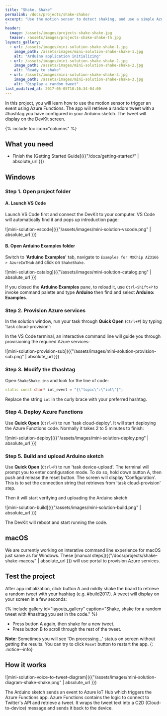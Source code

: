 ```yaml
---
title: "Shake, Shake"
permalink: /docs/projects/shake-shake/
excerpt: "Use the motion sensor to detect shaking, and use a simple Azure Functions app to find a random tweet with a #hashtag.
"
header:
  image: /assets/images/projects-shake-shake.jpg
  teaser: /assets/images/projects-shake-shake-th.jpg
layouts_gallery:
  - url: /assets/images/mini-solution-shake-shake-1.jpg
    image_path: /assets/images/mini-solution-shake-shake-1.jpg
    alt: "Arduino application initializing"
  - url: /assets/images/mini-solution-shake-shake-2.jpg
    image_path: /assets/images/mini-solution-shake-shake-2.jpg
    alt: "Ready to shake"
  - url: /assets/images/mini-solution-shake-shake-3.jpg
    image_path: /assets/images/mini-solution-shake-shake-3.jpg
    alt: "Display a random tweet"
last_modified_at: 2017-05-05T10:16:34-04:00
---
```


In this project, you will learn how to use the motion sensor to trigger an event using Azure Functions. The app will retrieve a random tweet with a #hashtag you have configured in your Arduino sketch. The tweet will display on the DevKit screen.

{% include toc icon="columns" %}

## What you need

* Finish the [Getting Started Guide]({{"/docs/getting-started/" | absolute_url }})

## Windows

### Step 1. Open project folder

#### A. Launch VS Code

Launch VS Code first and connect the DevKit to your computer. VS Code will automatically find it and pops up introduction page:

![mini-solution-vscode]({{"/assets/images/mini-solution-vscode.png" | absolute_url }})

#### B. Open Arduino Examples folder

Switch to **'Arduino Examples'** tab, navigate to `Examples for MXChip AZ3166 > AzureIoTHub` and click on `ShakeShake`.

![mini-solution-catalog]({{"/assets/images/mini-solution-catalog.png" | absolute_url }})

If you closed the **Arduino Examples** pane, to reload it, use `Ctrl+Shift+P` to invoke command palette and type **Arduino** then find and select **Arduino: Examples**.

### Step 2. Provision Azure services

In the solution window, run your task through **Quick Open** (`Ctrl+P`) by typing 'task cloud-provision':

In the VS Code terminal, an interactive command line will guide you through provisioning the required Azure services:

![mini-solution-provision-sub]({{"/assets/images/mini-solution-provision-sub.png" | absolute_url }})

### Step 3. Modify the #hashtag

Open `ShakeShake.ino` and look for the line of code:

```cpp
static const char* iot_event = "{\"topic\":\"iot\"}";
```

Replace the string `iot` in the curly brace with your preferred hashtag.

### Step 4. Deploy Azure Functions

Use **Quick Open** (`Ctrl+P`) to run 'task cloud-deploy'. It will start deploying the Azure Functions code. Normally it takes 2 to 5 minutes to finish:

![mini-solution-deploy]({{"/assets/images/mini-solution-deploy.png" | absolute_url }})

### Step 5. Build and upload Arduino sketch

Use **Quick Open** (`Ctrl+P`) to run 'task device-upload'. The terminal will prompt you to enter configuration mode. To do so, hold down button A, then push and release the reset button. The screen will display 'Configuration'. This is to set the connection string that retrieves from 'task cloud-provision' step.

Then it will start verifying and uploading the Arduino sketch:

![mini-solution-build]({{"/assets/images/mini-solution-build.png" | absolute_url }})

The DevKit will reboot and start running the code.

## macOS

We are currently working on interative command line experience for macOS just same as for Windows. These [manual steps]({{"/docs/projects/shake-shake-macos/" | absolute_url }}) will use portal to provision Azure services.

## Test the project

After app initialization, click button A and mildly shake the board to retrieve a random tweet with your hashtag (e.g. #build2017). A tweet will display on your screen in a few seconds:

{% include gallery id="layouts_gallery" caption="Shake, shake for a random tweet with #hashtag you set in the code." %}

- Press button A again, then shake for a new tweet.
- Press button B to scroll through the rest of the tweet.

**Note:** Sometimes you will see 'On processing...' status on screen without getting the results. You can try to click `Reset` button to restart the app.
{: .notice--info}

## How it works

![mini-solution-voice-to-tweet-diagram]({{"/assets/images/mini-solution-diagram-shake-shake.png" | absolute_url }})

The Arduino sketch sends an event to Azure IoT Hub which triggers the Azure Functions app. Azure Functions contains the logic to connect to Twitter's API and retrieve a tweet. It wraps the tweet text into a C2D (Cloud-to-device) message and sends it back to the device.